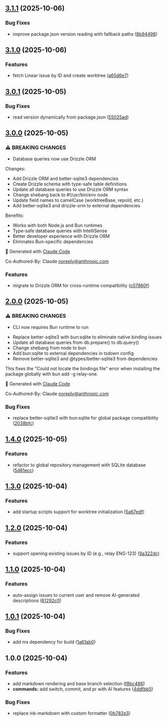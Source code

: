 ## [3.1.1](https://github.com/imprakharshukla/relay/compare/v3.1.0...v3.1.1) (2025-10-06)

### Bug Fixes

* improve package.json version reading with fallback paths ([8b94498](https://github.com/imprakharshukla/relay/commit/8b944987823945d8c3954b43790fc8eabbf59472))

## [3.1.0](https://github.com/imprakharshukla/relay/compare/v3.0.1...v3.1.0) (2025-10-06)

### Features

* fetch Linear issue by ID and create worktree ([a65d6e7](https://github.com/imprakharshukla/relay/commit/a65d6e7d21d8ac5758541d50ce985e1b603d7648))

## [3.0.1](https://github.com/imprakharshukla/relay/compare/v3.0.0...v3.0.1) (2025-10-05)

### Bug Fixes

* read version dynamically from package.json ([55025ad](https://github.com/imprakharshukla/relay/commit/55025ad3778b5c928eb5f7fcd485126a0a5bb740))

## [3.0.0](https://github.com/imprakharshukla/relay/compare/v2.0.0...v3.0.0) (2025-10-05)

### ⚠ BREAKING CHANGES

* Database queries now use Drizzle ORM

Changes:
- Add Drizzle ORM and better-sqlite3 dependencies
- Create Drizzle schema with type-safe table definitions
- Update all database queries to use Drizzle ORM syntax
- Change shebang back to #!/usr/bin/env node
- Update field names to camelCase (worktreeBase, repoId, etc.)
- Add better-sqlite3 and drizzle-orm to external dependencies

Benefits:
- Works with both Node.js and Bun runtimes
- Type-safe database queries with IntelliSense
- Better developer experience with Drizzle ORM
- Eliminates Bun-specific dependencies

🤖 Generated with [Claude Code](https://claude.com/claude-code)

Co-Authored-By: Claude <noreply@anthropic.com>

### Features

* migrate to Drizzle ORM for cross-runtime compatibility ([c07860f](https://github.com/imprakharshukla/relay/commit/c07860fe68b9c6151fa8d32e9ef8d790c2cf841d))

## [2.0.0](https://github.com/imprakharshukla/relay/compare/v1.4.0...v2.0.0) (2025-10-05)

### ⚠ BREAKING CHANGES

* CLI now requires Bun runtime to run

- Replace better-sqlite3 with bun:sqlite to eliminate native binding issues
- Update all database queries from db.prepare() to db.query()
- Change shebang from node to bun
- Add bun:sqlite to external dependencies in tsdown config
- Remove better-sqlite3 and @types/better-sqlite3 from dependencies

This fixes the "Could not locate the bindings file" error when installing
the package globally with bun add -g relay-one.

🤖 Generated with [Claude Code](https://claude.com/claude-code)

Co-Authored-By: Claude <noreply@anthropic.com>

### Bug Fixes

* replace better-sqlite3 with bun:sqlite for global package compatibility ([2038bfc](https://github.com/imprakharshukla/relay/commit/2038bfc77b836c5a42b39e862d4e43cf5bfe5088))

## [1.4.0](https://github.com/imprakharshukla/relay/compare/v1.3.0...v1.4.0) (2025-10-05)

### Features

* refactor to global repository management with SQLite database ([5d81ecc](https://github.com/imprakharshukla/relay/commit/5d81eccecfc7148659d69e758146c9670eae988c))

## [1.3.0](https://github.com/imprakharshukla/relay/compare/v1.2.0...v1.3.0) (2025-10-04)

### Features

* add startup scripts support for worktree initialization ([5a67edf](https://github.com/imprakharshukla/relay/commit/5a67edf5a874616403f5b620e56d738847e8be81))

## [1.2.0](https://github.com/imprakharshukla/relay/compare/v1.1.0...v1.2.0) (2025-10-04)

### Features

* support opening existing issues by ID (e.g., relay ENG-123) ([9a322dc](https://github.com/imprakharshukla/relay/commit/9a322dca7f2d4f1d341bad809a384ae39d425bfc))

## [1.1.0](https://github.com/imprakharshukla/relay/compare/v1.0.1...v1.1.0) (2025-10-04)

### Features

* auto-assign issues to current user and remove AI-generated descriptions ([61292c0](https://github.com/imprakharshukla/relay/commit/61292c07c7ee087fd86de28c34403c633ac4d9dd))

## [1.0.1](https://github.com/imprakharshukla/relay/compare/v1.0.0...v1.0.1) (2025-10-04)

### Bug Fixes

* add ms dependency for build ([1a61ab0](https://github.com/imprakharshukla/relay/commit/1a61ab0d29ce91cd4e0491f1bf101fa19df8764d))

## 1.0.0 (2025-10-04)

### Features

* add markdown rendering and base branch selection ([f8bc486](https://github.com/imprakharshukla/relay/commit/f8bc48653e22d158756e5154649063c72389a894))
* **commands:** add switch, commit, and pr with AI features ([4ddfbb5](https://github.com/imprakharshukla/relay/commit/4ddfbb5ddfbe17ccc654b0f35dd6770a611db01f))

### Bug Fixes

* replace ink-markdown with custom formatter ([0b782e3](https://github.com/imprakharshukla/relay/commit/0b782e3a1be1bb40bb692934d75776c9a5e758b6))
